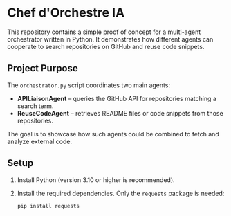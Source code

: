 # Chef d'Orchestre IA

This repository contains a simple proof of concept for a multi-agent orchestrator written in Python.
It demonstrates how different agents can cooperate to search repositories on GitHub and reuse code snippets.

## Project Purpose

The `orchestrator.py` script coordinates two main agents:

- **APILiaisonAgent** – queries the GitHub API for repositories matching a search term.
- **ReuseCodeAgent** – retrieves README files or code snippets from those repositories.

The goal is to showcase how such agents could be combined to fetch and analyze external code.

## Setup

1. Install Python (version 3.10 or higher is recommended).
2. Install the required dependencies. Only the `requests` package is needed:

   ```bash
   pip install requests
